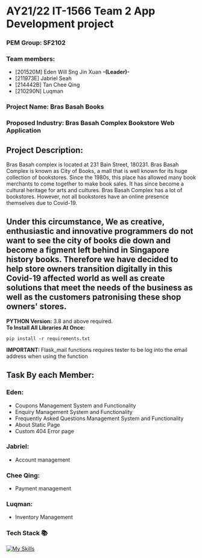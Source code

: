# AY21/22 IT-1566 Team 2 App Development project
### PEM Group: SF2102 <br/>
### <b> Team members:</b>  <br /> 

- [201520M]  Eden Will Sng Jin Xuan <b> -(Leader)- </b>
- [211973E]  Jabriel Seah 
- [214442B]  Tan Chee Qing
- [210290N]  Luqman

### <b> Project Name: </b> Bras Basah Books <br />
### <b> Proposed Industry:</b> Bras Basah Complex Bookstore Web Application <br />
## <b> Project Description: </b> <br />

Bras Basah complex is located at 231 Bain Street, 180231. 
Bras Basah Complex is known as City of Books, a mall that is well known for its huge collection of bookstores. Since the 1980s, this place has allowed many book merchants to come together to make book sales. It has since become a cultural heritage for arts and cultures. 
Bras Basah Complex has a lot of bookstores. However, not all bookstores have an online presence themselves due to Covid-19. 

Under this circumstance, We as creative, enthusiastic and innovative programmers do not want to see the city of books die down and become a figment left behind in Singapore history books. Therefore we have decided to help store owners transition digitally in this Covid-19 affected world as well as create solutions that meet the needs of the business as well as the customers patronising these shop owners' stores.
---

<b>PYTHON Version:</b> 3.8 and above required. <br/>
**To Install All Libraries At Once:**

```
pip install -r requirements.txt
```



<b> IMPORTANT: </b>
Flask_mail functions requires tester to be log into the email address when using the function

## Task By each Member: <br/>
### Eden: <br/>
- Coupons Management System and Functionality
- Enquiry Management System and Functionality
- Frequently Asked Questions Management System and Functionality
- About Static Page
- Custom 404 Error page


### Jabriel: <br/>
- Account management


### Chee Qing: <br/>
- Payment management


### Luqman: <br/>
- Inventory Management


### Tech Stack 📚
[![My Skills](https://skillicons.dev/icons?i=js,html,css,python,flask,bootstrap,&theme=light)](https://skillicons.dev)
